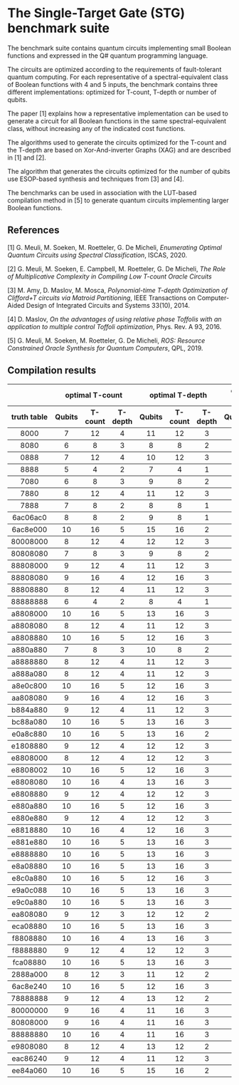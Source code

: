 # The Single-Target Gate (STG) benchmark suite
The benchmark suite contains quantum circuits implementing small Boolean functions and expressed in the Q# quantum programming language. 

The circuits are optimized according to the requirements of fault-tolerant quantum computing. 
For each representative of a spectral-equivalent class of Boolean functions with 4 and 5 inputs, the benchmark contains three different implementations: optimized for T-count, T-depth or number of qubits. 

The paper [1] explains how a representative implementation can be used to generate a circuit for all Boolean functions in the same 
spectral-equivalent class, without increasing any of the indicated cost functions.

The algorithms used to generate the circuits optimized for the T-count and the T-depth are based on Xor-And-inverter Graphs (XAG) and are described in [1] and [2].

The algorithm that generates the circuits optimized for the number of qubits use ESOP-based synthesis and techniques from [3] and [4]. 

The benchmarks can be used in association with the LUT-based compilation method in [5] to generate quantum circuits implementing larger Boolean functions.

## References

[1] G. Meuli, M. Soeken, M. Roetteler, G. De Micheli, *Enumerating Optimal Quantum Circuits using Spectral Classification*, ISCAS, 2020.

[2] G. Meuli, M. Soeken, E. Campbell, M. Roetteler, G. De Micheli, *The Role of Multiplicative Complexity in Compiling Low T-count Oracle Circuits*

[3] M. Amy, D. Maslov, M. Mosca, *Polynomial-time T-depth Optimization of Clifford+T circuits via Matroid Partitioning*, IEEE Transactions on Computer-Aided Design of Integrated Circuits and Systems 33(10), 2014.

[4] D. Maslov, *On the advantages of using relative phase Toffolis with an application to multiple control Toffoli optimization*, Phys. Rev. A 93, 2016.

[5] G. Meuli, M. Soeken, M. Roetteler, G. De Micheli, *ROS: Resource Constrained Oracle Synthesis for Quantum Computers*, QPL, 2019.


## Compilation results


<font size="1.5">
<table rules="rows">
  <tr>
    <th ></th>
    <th  colspan="3">optimal T-count</th>
    <th  colspan="3">optimal T-depth </th>
    <th colspan="3">optimal number of qubits</th>
  </tr>
    <tr style="text-align: center;">
      <th>truth table</th>
      <th>Qubits</th>
      <th>T-count</th>
      <th>T-depth</th>
      <th>Qubits</th>
      <th>T-count</th>
      <th>T-depth</th>
      <th>Qubits</th>
      <th>T-count</th>
      <th>T-depth</th>
    </tr>
  <tbody>
    <tr>
      <td  style="text-align:center">8000</td>
      <td  style="text-align:center">7</td>
      <td  style="text-align:center">12</td>
      <td  style="text-align:center">4</td>
      <td  style="text-align:center">11</td>
      <td  style="text-align:center">12</td>
      <td  style="text-align:center">3</td>
      <td  style="text-align:center">6</td>
      <td  style="text-align:center">24</td>
      <td  style="text-align:center">12</td>
    </tr>
    <tr>
      <td  style="text-align:center">8080</td>
      <td  style="text-align:center">6</td>
      <td  style="text-align:center">8</td>
      <td  style="text-align:center">3</td>
      <td  style="text-align:center">8</td>
      <td  style="text-align:center">8</td>
      <td  style="text-align:center">2</td>
      <td  style="text-align:center">5</td>
      <td  style="text-align:center">16</td>
      <td  style="text-align:center">8</td>
    </tr>
    <tr>
      <td  style="text-align:center">0888</td>
      <td  style="text-align:center">7</td>
      <td  style="text-align:center">12</td>
      <td  style="text-align:center">4</td>
      <td  style="text-align:center">10</td>
      <td  style="text-align:center">12</td>
      <td  style="text-align:center">3</td>
      <td  style="text-align:center">6</td>
      <td  style="text-align:center">31</td>
      <td  style="text-align:center">14</td>
    </tr>
    <tr>
      <td  style="text-align:center">8888</td>
      <td  style="text-align:center">5</td>
      <td  style="text-align:center">4</td>
      <td  style="text-align:center">2</td>
      <td  style="text-align:center">7</td>
      <td  style="text-align:center">4</td>
      <td  style="text-align:center">1</td>
      <td  style="text-align:center">5</td>
      <td  style="text-align:center">7</td>
      <td  style="text-align:center">3</td>
    </tr>
    <tr>
      <td  style="text-align:center">7080</td>
      <td  style="text-align:center">6</td>
      <td  style="text-align:center">8</td>
      <td  style="text-align:center">3</td>
      <td  style="text-align:center">9</td>
      <td  style="text-align:center">8</td>
      <td  style="text-align:center">2</td>
      <td  style="text-align:center">5</td>
      <td  style="text-align:center">19</td>
      <td  style="text-align:center">8</td>
    </tr>
    <tr>
      <td  style="text-align:center">7880</td>
      <td  style="text-align:center">8</td>
      <td  style="text-align:center">12</td>
      <td  style="text-align:center">4</td>
      <td  style="text-align:center">11</td>
      <td  style="text-align:center">12</td>
      <td  style="text-align:center">3</td>
      <td  style="text-align:center">6</td>
      <td  style="text-align:center">36</td>
      <td  style="text-align:center">13</td>
    </tr>
    <tr>
      <td  style="text-align:center">7888</td>
      <td  style="text-align:center">7</td>
      <td  style="text-align:center">8</td>
      <td  style="text-align:center">2</td>
      <td  style="text-align:center">8</td>
      <td  style="text-align:center">8</td>
      <td  style="text-align:center">1</td>
      <td  style="text-align:center">5</td>
      <td  style="text-align:center">12</td>
      <td  style="text-align:center">3</td>
    </tr>
    <tr>
      <td  style="text-align:center">6ac06ac0</td>
      <td  style="text-align:center">8</td>
      <td  style="text-align:center">8</td>
      <td  style="text-align:center">2</td>
      <td  style="text-align:center">9</td>
      <td  style="text-align:center">8</td>
      <td  style="text-align:center">1</td>
      <td  style="text-align:center">6</td>
      <td  style="text-align:center">12</td>
      <td  style="text-align:center">3</td>
    </tr>
    <tr>
      <td  style="text-align:center">6ac8e000</td>
      <td  style="text-align:center">10</td>
      <td  style="text-align:center">16</td>
      <td  style="text-align:center">5</td>
      <td  style="text-align:center">15</td>
      <td  style="text-align:center">16</td>
      <td  style="text-align:center">2</td>
      <td  style="text-align:center">6</td>
      <td  style="text-align:center">63</td>
      <td  style="text-align:center">28</td>
    </tr>
    <tr>
      <td  style="text-align:center">80008000</td>
      <td  style="text-align:center">8</td>
      <td  style="text-align:center">12</td>
      <td  style="text-align:center">4</td>
      <td  style="text-align:center">12</td>
      <td  style="text-align:center">12</td>
      <td  style="text-align:center">3</td>
      <td  style="text-align:center">6</td>
      <td  style="text-align:center">24</td>
      <td  style="text-align:center">12</td>
    </tr>
    <tr>
      <td  style="text-align:center">80808080</td>
      <td  style="text-align:center">7</td>
      <td  style="text-align:center">8</td>
      <td  style="text-align:center">3</td>
      <td  style="text-align:center">9</td>
      <td  style="text-align:center">8</td>
      <td  style="text-align:center">2</td>
      <td  style="text-align:center">6</td>
      <td  style="text-align:center">16</td>
      <td  style="text-align:center">8</td>
    </tr>
    <tr>
      <td  style="text-align:center">88808000</td>
      <td  style="text-align:center">9</td>
      <td  style="text-align:center">12</td>
      <td  style="text-align:center">4</td>
      <td  style="text-align:center">11</td>
      <td  style="text-align:center">12</td>
      <td  style="text-align:center">3</td>
      <td  style="text-align:center">6</td>
      <td  style="text-align:center">26</td>
      <td  style="text-align:center">11</td>
    </tr>
    <tr>
      <td  style="text-align:center">88808080</td>
      <td  style="text-align:center">9</td>
      <td  style="text-align:center">16</td>
      <td  style="text-align:center">4</td>
      <td  style="text-align:center">12</td>
      <td  style="text-align:center">16</td>
      <td  style="text-align:center">3</td>
      <td  style="text-align:center">7</td>
      <td  style="text-align:center">48</td>
      <td  style="text-align:center">21</td>
    </tr>
    <tr>
      <td  style="text-align:center">88808880</td>
      <td  style="text-align:center">8</td>
      <td  style="text-align:center">12</td>
      <td  style="text-align:center">4</td>
      <td  style="text-align:center">11</td>
      <td  style="text-align:center">12</td>
      <td  style="text-align:center">3</td>
      <td  style="text-align:center">6</td>
      <td  style="text-align:center">31</td>
      <td  style="text-align:center">14</td>
    </tr>
    <tr>
      <td  style="text-align:center">88888888</td>
      <td  style="text-align:center">6</td>
      <td  style="text-align:center">4</td>
      <td  style="text-align:center">2</td>
      <td  style="text-align:center">8</td>
      <td  style="text-align:center">4</td>
      <td  style="text-align:center">1</td>
      <td  style="text-align:center">6</td>
      <td  style="text-align:center">7</td>
      <td  style="text-align:center">3</td>
    </tr>
    <tr>
      <td  style="text-align:center">a8808000</td>
      <td  style="text-align:center">10</td>
      <td  style="text-align:center">16</td>
      <td  style="text-align:center">5</td>
      <td  style="text-align:center">13</td>
      <td  style="text-align:center">16</td>
      <td  style="text-align:center">3</td>
      <td  style="text-align:center">7</td>
      <td  style="text-align:center">54</td>
      <td  style="text-align:center">22</td>
    </tr>
    <tr>
      <td  style="text-align:center">a8808080</td>
      <td  style="text-align:center">8</td>
      <td  style="text-align:center">12</td>
      <td  style="text-align:center">4</td>
      <td  style="text-align:center">11</td>
      <td  style="text-align:center">12</td>
      <td  style="text-align:center">3</td>
      <td  style="text-align:center">6</td>
      <td  style="text-align:center">40</td>
      <td  style="text-align:center">20</td>
    </tr>
    <tr>
      <td  style="text-align:center">a8808880</td>
      <td  style="text-align:center">10</td>
      <td  style="text-align:center">16</td>
      <td  style="text-align:center">5</td>
      <td  style="text-align:center">12</td>
      <td  style="text-align:center">16</td>
      <td  style="text-align:center">3</td>
      <td  style="text-align:center">7</td>
      <td  style="text-align:center">55</td>
      <td  style="text-align:center">22</td>
    </tr>
    <tr>
      <td  style="text-align:center">a880a880</td>
      <td  style="text-align:center">7</td>
      <td  style="text-align:center">8</td>
      <td  style="text-align:center">3</td>
      <td  style="text-align:center">10</td>
      <td  style="text-align:center">8</td>
      <td  style="text-align:center">2</td>
      <td  style="text-align:center">6</td>
      <td  style="text-align:center">15</td>
      <td  style="text-align:center">6</td>
    </tr>
    <tr>
      <td  style="text-align:center">a8888880</td>
      <td  style="text-align:center">8</td>
      <td  style="text-align:center">12</td>
      <td  style="text-align:center">4</td>
      <td  style="text-align:center">11</td>
      <td  style="text-align:center">12</td>
      <td  style="text-align:center">3</td>
      <td  style="text-align:center">6</td>
      <td  style="text-align:center">27</td>
      <td  style="text-align:center">12</td>
    </tr>
    <tr>
      <td  style="text-align:center">a888a080</td>
      <td  style="text-align:center">8</td>
      <td  style="text-align:center">12</td>
      <td  style="text-align:center">4</td>
      <td  style="text-align:center">11</td>
      <td  style="text-align:center">12</td>
      <td  style="text-align:center">3</td>
      <td  style="text-align:center">6</td>
      <td  style="text-align:center">55</td>
      <td  style="text-align:center">24</td>
    </tr>
    <tr>
      <td  style="text-align:center">a8e0c800</td>
      <td  style="text-align:center">10</td>
      <td  style="text-align:center">16</td>
      <td  style="text-align:center">5</td>
      <td  style="text-align:center">12</td>
      <td  style="text-align:center">16</td>
      <td  style="text-align:center">3</td>
      <td  style="text-align:center">7</td>
      <td  style="text-align:center">87</td>
      <td  style="text-align:center">36</td>
    </tr>
    <tr>
      <td  style="text-align:center">aa808080</td>
      <td  style="text-align:center">9</td>
      <td  style="text-align:center">16</td>
      <td  style="text-align:center">4</td>
      <td  style="text-align:center">12</td>
      <td  style="text-align:center">16</td>
      <td  style="text-align:center">3</td>
      <td  style="text-align:center">7</td>
      <td  style="text-align:center">65</td>
      <td  style="text-align:center">28</td>
    </tr>
    <tr>
      <td  style="text-align:center">b884a880</td>
      <td  style="text-align:center">9</td>
      <td  style="text-align:center">12</td>
      <td  style="text-align:center">4</td>
      <td  style="text-align:center">11</td>
      <td  style="text-align:center">12</td>
      <td  style="text-align:center">3</td>
      <td  style="text-align:center">6</td>
      <td  style="text-align:center">32</td>
      <td  style="text-align:center">13</td>
    </tr>
    <tr>
      <td  style="text-align:center">bc88a080</td>
      <td  style="text-align:center">10</td>
      <td  style="text-align:center">16</td>
      <td  style="text-align:center">5</td>
      <td  style="text-align:center">13</td>
      <td  style="text-align:center">16</td>
      <td  style="text-align:center">3</td>
      <td  style="text-align:center">6</td>
      <td  style="text-align:center">55</td>
      <td  style="text-align:center">21</td>
    </tr>
    <tr>
      <td  style="text-align:center">e0a8c880</td>
      <td  style="text-align:center">10</td>
      <td  style="text-align:center">16</td>
      <td  style="text-align:center">5</td>
      <td  style="text-align:center">13</td>
      <td  style="text-align:center">16</td>
      <td  style="text-align:center">2</td>
      <td  style="text-align:center">6</td>
      <td  style="text-align:center">27</td>
      <td  style="text-align:center">13</td>
    </tr>
    <tr>
      <td  style="text-align:center">e1808880</td>
      <td  style="text-align:center">9</td>
      <td  style="text-align:center">12</td>
      <td  style="text-align:center">4</td>
      <td  style="text-align:center">12</td>
      <td  style="text-align:center">12</td>
      <td  style="text-align:center">3</td>
      <td  style="text-align:center">6</td>
      <td  style="text-align:center">70</td>
      <td  style="text-align:center">33</td>
    </tr>
    <tr>
      <td  style="text-align:center">e8808000</td>
      <td  style="text-align:center">8</td>
      <td  style="text-align:center">12</td>
      <td  style="text-align:center">4</td>
      <td  style="text-align:center">12</td>
      <td  style="text-align:center">12</td>
      <td  style="text-align:center">3</td>
      <td  style="text-align:center">6</td>
      <td  style="text-align:center">42</td>
      <td  style="text-align:center">18</td>
    </tr>
    <tr>
      <td  style="text-align:center">e8808002</td>
      <td  style="text-align:center">10</td>
      <td  style="text-align:center">16</td>
      <td  style="text-align:center">5</td>
      <td  style="text-align:center">12</td>
      <td  style="text-align:center">16</td>
      <td  style="text-align:center">3</td>
      <td  style="text-align:center">7</td>
      <td  style="text-align:center">83</td>
      <td  style="text-align:center">34</td>
    </tr>
    <tr>
      <td  style="text-align:center">e8808080</td>
      <td  style="text-align:center">10</td>
      <td  style="text-align:center">16</td>
      <td  style="text-align:center">4</td>
      <td  style="text-align:center">13</td>
      <td  style="text-align:center">16</td>
      <td  style="text-align:center">3</td>
      <td  style="text-align:center">7</td>
      <td  style="text-align:center">58</td>
      <td  style="text-align:center">27</td>
    </tr>
    <tr>
      <td  style="text-align:center">e8808880</td>
      <td  style="text-align:center">9</td>
      <td  style="text-align:center">12</td>
      <td  style="text-align:center">4</td>
      <td  style="text-align:center">12</td>
      <td  style="text-align:center">12</td>
      <td  style="text-align:center">3</td>
      <td  style="text-align:center">6</td>
      <td  style="text-align:center">55</td>
      <td  style="text-align:center">26</td>
    </tr>
    <tr>
      <td  style="text-align:center">e880a880</td>
      <td  style="text-align:center">10</td>
      <td  style="text-align:center">16</td>
      <td  style="text-align:center">5</td>
      <td  style="text-align:center">12</td>
      <td  style="text-align:center">16</td>
      <td  style="text-align:center">3</td>
      <td  style="text-align:center">7</td>
      <td  style="text-align:center">51</td>
      <td  style="text-align:center">19</td>
    </tr>
    <tr>
      <td  style="text-align:center">e880e880</td>
      <td  style="text-align:center">9</td>
      <td  style="text-align:center">12</td>
      <td  style="text-align:center">4</td>
      <td  style="text-align:center">12</td>
      <td  style="text-align:center">12</td>
      <td  style="text-align:center">3</td>
      <td  style="text-align:center">6</td>
      <td  style="text-align:center">36</td>
      <td  style="text-align:center">14</td>
    </tr>
    <tr>
      <td  style="text-align:center">e8818880</td>
      <td  style="text-align:center">10</td>
      <td  style="text-align:center">16</td>
      <td  style="text-align:center">4</td>
      <td  style="text-align:center">12</td>
      <td  style="text-align:center">16</td>
      <td  style="text-align:center">3</td>
      <td  style="text-align:center">7</td>
      <td  style="text-align:center">69</td>
      <td  style="text-align:center">29</td>
    </tr>
    <tr>
      <td  style="text-align:center">e881e880</td>
      <td  style="text-align:center">10</td>
      <td  style="text-align:center">16</td>
      <td  style="text-align:center">5</td>
      <td  style="text-align:center">13</td>
      <td  style="text-align:center">16</td>
      <td  style="text-align:center">3</td>
      <td  style="text-align:center">7</td>
      <td  style="text-align:center">44</td>
      <td  style="text-align:center">15</td>
    </tr>
    <tr>
      <td  style="text-align:center">e8888880</td>
      <td  style="text-align:center">10</td>
      <td  style="text-align:center">16</td>
      <td  style="text-align:center">5</td>
      <td  style="text-align:center">13</td>
      <td  style="text-align:center">16</td>
      <td  style="text-align:center">3</td>
      <td  style="text-align:center">7</td>
      <td  style="text-align:center">63</td>
      <td  style="text-align:center">25</td>
    </tr>
    <tr>
      <td  style="text-align:center">e8a08880</td>
      <td  style="text-align:center">10</td>
      <td  style="text-align:center">16</td>
      <td  style="text-align:center">5</td>
      <td  style="text-align:center">13</td>
      <td  style="text-align:center">16</td>
      <td  style="text-align:center">3</td>
      <td  style="text-align:center">7</td>
      <td  style="text-align:center">89</td>
      <td  style="text-align:center">38</td>
    </tr>
    <tr>
      <td  style="text-align:center">e8c0a880</td>
      <td  style="text-align:center">10</td>
      <td  style="text-align:center">16</td>
      <td  style="text-align:center">5</td>
      <td  style="text-align:center">12</td>
      <td  style="text-align:center">16</td>
      <td  style="text-align:center">3</td>
      <td  style="text-align:center">6</td>
      <td  style="text-align:center">47</td>
      <td  style="text-align:center">21</td>
    </tr>
    <tr>
      <td  style="text-align:center">e9a0c088</td>
      <td  style="text-align:center">10</td>
      <td  style="text-align:center">16</td>
      <td  style="text-align:center">5</td>
      <td  style="text-align:center">13</td>
      <td  style="text-align:center">16</td>
      <td  style="text-align:center">3</td>
      <td  style="text-align:center">7</td>
      <td  style="text-align:center">65</td>
      <td  style="text-align:center">24</td>
    </tr>
    <tr>
      <td  style="text-align:center">e9c0a880</td>
      <td  style="text-align:center">10</td>
      <td  style="text-align:center">16</td>
      <td  style="text-align:center">5</td>
      <td  style="text-align:center">13</td>
      <td  style="text-align:center">16</td>
      <td  style="text-align:center">3</td>
      <td  style="text-align:center">7</td>
      <td  style="text-align:center">79</td>
      <td  style="text-align:center">32</td>
    </tr>
    <tr>
      <td  style="text-align:center">ea808080</td>
      <td  style="text-align:center">9</td>
      <td  style="text-align:center">12</td>
      <td  style="text-align:center">3</td>
      <td  style="text-align:center">12</td>
      <td  style="text-align:center">12</td>
      <td  style="text-align:center">2</td>
      <td  style="text-align:center">6</td>
      <td  style="text-align:center">42</td>
      <td  style="text-align:center">18</td>
    </tr>
    <tr>
      <td  style="text-align:center">eca08880</td>
      <td  style="text-align:center">10</td>
      <td  style="text-align:center">16</td>
      <td  style="text-align:center">5</td>
      <td  style="text-align:center">13</td>
      <td  style="text-align:center">16</td>
      <td  style="text-align:center">3</td>
      <td  style="text-align:center">6</td>
      <td  style="text-align:center">47</td>
      <td  style="text-align:center">22</td>
    </tr>
    <tr>
      <td  style="text-align:center">f8808880</td>
      <td  style="text-align:center">10</td>
      <td  style="text-align:center">16</td>
      <td  style="text-align:center">4</td>
      <td  style="text-align:center">13</td>
      <td  style="text-align:center">16</td>
      <td  style="text-align:center">3</td>
      <td  style="text-align:center">7</td>
      <td  style="text-align:center">79</td>
      <td  style="text-align:center">32</td>
    </tr>
    <tr>
      <td  style="text-align:center">f8888880</td>
      <td  style="text-align:center">9</td>
      <td  style="text-align:center">12</td>
      <td  style="text-align:center">4</td>
      <td  style="text-align:center">12</td>
      <td  style="text-align:center">12</td>
      <td  style="text-align:center">3</td>
      <td  style="text-align:center">6</td>
      <td  style="text-align:center">29</td>
      <td  style="text-align:center">11</td>
    </tr>
    <tr>
      <td  style="text-align:center">fca08880</td>
      <td  style="text-align:center">10</td>
      <td  style="text-align:center">16</td>
      <td  style="text-align:center">5</td>
      <td  style="text-align:center">13</td>
      <td  style="text-align:center">16</td>
      <td  style="text-align:center">3</td>
      <td  style="text-align:center">7</td>
      <td  style="text-align:center">68</td>
      <td  style="text-align:center">25</td>
    </tr>
    <tr>
      <td  style="text-align:center">2888a000</td>
      <td  style="text-align:center">8</td>
      <td  style="text-align:center">12</td>
      <td  style="text-align:center">3</td>
      <td  style="text-align:center">11</td>
      <td  style="text-align:center">12</td>
      <td  style="text-align:center">2</td>
      <td  style="text-align:center">6</td>
      <td  style="text-align:center">32</td>
      <td  style="text-align:center">16</td>
    </tr>
    <tr>
      <td  style="text-align:center">6ac8e240</td>
      <td  style="text-align:center">10</td>
      <td  style="text-align:center">16</td>
      <td  style="text-align:center">5</td>
      <td  style="text-align:center">12</td>
      <td  style="text-align:center">16</td>
      <td  style="text-align:center">3</td>
      <td  style="text-align:center">6</td>
      <td  style="text-align:center">44</td>
      <td  style="text-align:center">17</td>
    </tr>
    <tr>
      <td  style="text-align:center">78888888</td>
      <td  style="text-align:center">9</td>
      <td  style="text-align:center">12</td>
      <td  style="text-align:center">4</td>
      <td  style="text-align:center">13</td>
      <td  style="text-align:center">12</td>
      <td  style="text-align:center">2</td>
      <td  style="text-align:center">6</td>
      <td  style="text-align:center">19</td>
      <td  style="text-align:center">8</td>
    </tr>
    <tr>
      <td  style="text-align:center">80000000</td>
      <td  style="text-align:center">9</td>
      <td  style="text-align:center">16</td>
      <td  style="text-align:center">4</td>
      <td  style="text-align:center">11</td>
      <td  style="text-align:center">16</td>
      <td  style="text-align:center">3</td>
      <td  style="text-align:center">7</td>
      <td  style="text-align:center">34</td>
      <td  style="text-align:center">15</td>
    </tr>
    <tr>
      <td  style="text-align:center">80808000</td>
      <td  style="text-align:center">9</td>
      <td  style="text-align:center">16</td>
      <td  style="text-align:center">4</td>
      <td  style="text-align:center">11</td>
      <td  style="text-align:center">16</td>
      <td  style="text-align:center">3</td>
      <td  style="text-align:center">7</td>
      <td  style="text-align:center">58</td>
      <td  style="text-align:center">26</td>
    </tr>
    <tr>
      <td  style="text-align:center">88888880</td>
      <td  style="text-align:center">10</td>
      <td  style="text-align:center">16</td>
      <td  style="text-align:center">4</td>
      <td  style="text-align:center">11</td>
      <td  style="text-align:center">16</td>
      <td  style="text-align:center">3</td>
      <td  style="text-align:center">7</td>
      <td  style="text-align:center">41</td>
      <td  style="text-align:center">15</td>
    </tr>
    <tr>
      <td  style="text-align:center">e9808080</td>
      <td  style="text-align:center">8</td>
      <td  style="text-align:center">12</td>
      <td  style="text-align:center">4</td>
      <td  style="text-align:center">13</td>
      <td  style="text-align:center">12</td>
      <td  style="text-align:center">2</td>
      <td  style="text-align:center">6</td>
      <td  style="text-align:center">27</td>
      <td  style="text-align:center">13</td>
    </tr>
    <tr>
      <td  style="text-align:center">eac86240</td>
      <td  style="text-align:center">9</td>
      <td  style="text-align:center">12</td>
      <td  style="text-align:center">4</td>
      <td  style="text-align:center">11</td>
      <td  style="text-align:center">12</td>
      <td  style="text-align:center">3</td>
      <td  style="text-align:center">6</td>
      <td  style="text-align:center">19</td>
      <td  style="text-align:center">8</td>
    </tr>
    <tr>
      <td  style="text-align:center">ee84a060</td>
      <td  style="text-align:center">10</td>
      <td  style="text-align:center">16</td>
      <td  style="text-align:center">5</td>
      <td  style="text-align:center">15</td>
      <td  style="text-align:center">16</td>
      <td  style="text-align:center">2</td>
      <td  style="text-align:center">6</td>
      <td  style="text-align:center">43</td>
      <td  style="text-align:center">20</td>
    </tr>
  </tbody>
</table>